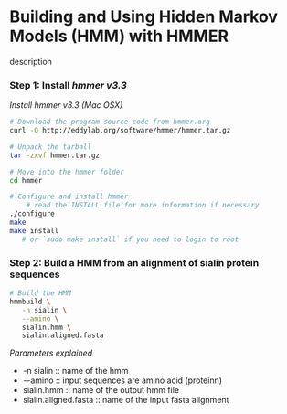 # Building and Using Hidden Markov Models (HMM) with HMMER
description

### Step 1:  Install ___hmmer v3.3___
_Install hmmer v3.3 (Mac OSX)_
```bash
# Download the program source code from hmmer.org
curl -O http://eddylab.org/software/hmmer/hmmer.tar.gz

# Unpack the tarball
tar -zxvf hmmer.tar.gz

# Move into the hmmer folder
cd hmmer

# Configure and install hmmer
    # read the INSTALL file for more information if necessary
./configure
make
make install
   # or `sudo make install` if you need to login to root
```

### Step 2:  Build a HMM from an alignment of sialin protein sequences
```bash
# Build the HMM
hmmbuild \
   -n sialin \
   --amino \
   sialin.hmm \
   sialin.aligned.fasta
```
_Parameters explained_
- -n sialin :: name of the hmm
- --amino :: input sequences are amino acid (proteinn)
- sialin.hmm :: name of the output hmm file
- sialin.aligned.fasta :: name of the input fasta alignment
